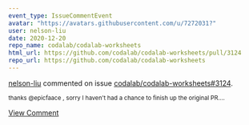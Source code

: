 ```yaml
---
event_type: IssueCommentEvent
avatar: "https://avatars.githubusercontent.com/u/7272031?"
user: nelson-liu
date: 2020-12-20
repo_name: codalab/codalab-worksheets
html_url: https://github.com/codalab/codalab-worksheets/pull/3124
repo_url: https://github.com/codalab/codalab-worksheets
---
```


<a href='https://github.com/nelson-liu' target='_blank'>nelson-liu</a> commented on issue <a href='https://github.com/codalab/codalab-worksheets/pull/3124' target='_blank'>codalab/codalab-worksheets#3124</a>.

<small>thanks @epicfaace , sorry I haven't had a chance to finish up the original PR....</small>

<a href='https://github.com/codalab/codalab-worksheets/pull/3124' target='_blank'>View Comment</a>
